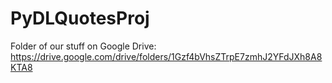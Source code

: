 # PyDLQuotesProj

Folder of our stuff on Google Drive: https://drive.google.com/drive/folders/1Gzf4bVhsZTrpE7zmhJ2YFdJXh8A8KTA8 

